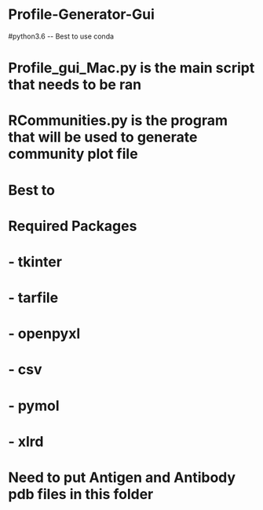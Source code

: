 # Profile-Generator-Gui

#python3.6 -- Best to use conda

# Profile_gui_Mac.py is the main script that needs to be ran

# RCommunities.py is the program that will be used to generate community plot file

# Best to 


# Required Packages
# - tkinter
# - tarfile
# - openpyxl
# - csv
# - pymol
# - xlrd

# Need to put Antigen and Antibody pdb files in this folder
